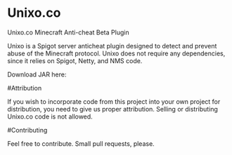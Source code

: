 # Unixo.co
Unixo.co Minecraft Anti-cheat Beta Plugin

Unixo is a Spigot server anticheat plugin designed to detect and prevent abuse of the Minecraft protocol. Unixo does not require any dependencies, since it relies on Spigot, Netty, and NMS code.

Download JAR here: 

#Attribution

If you wish to incorporate code from this project into your own project for distribution, you need to give us proper attribution. Selling or distributing Unixo.co code is not allowed.


#Contributing

Feel free to contribute. Small pull requests, please.
